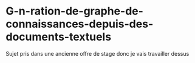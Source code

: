 # G-n-ration-de-graphe-de-connaissances-depuis-des-documents-textuels
Sujet pris dans une ancienne offre de stage donc je vais travailler dessus 
